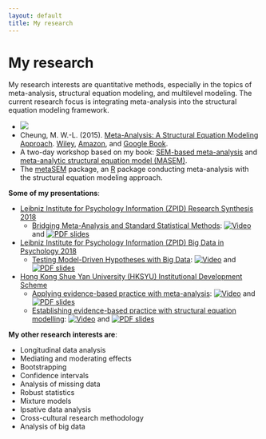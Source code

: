 ```yaml
---
layout: default
title: My research
---
```


My research
======================

My research interests are quantitative methods, especially in the topics of meta-analysis, structural equation modeling, and multilevel modeling. The current research focus is integrating meta-analysis into the structural equation modeling framework.

* ![](../images/cover.png)
* Cheung, M. W.-L. (2015). [Meta-Analysis: A Structural Equation Modeling Approach](https://htmlpreview.github.io/?https://github.com/mikewlcheung/metaSEM-book/blob/master/metaSEMbook.html). [Wiley](http://as.wiley.com/WileyCDA/WileyTitle/productCd-1119993431.html), [Amazon](http://www.amazon.com/dp/1119993431), and [Google Book](https://books.google.com.sg/books?isbn=1119993431).
* A two-day workshop based on my book: [SEM-based meta-analysis](https://courses.nus.edu.sg/course/psycwlm/internet/MASEMworkshop/slides1.html) and [meta-analytic structural equation model (MASEM)](https://courses.nus.edu.sg/course/psycwlm/internet/MASEMworkshop/slides2.html).
* The [metaSEM](https://cran.r-project.org/package=metaSEM) package, an [R](https://cran.r-project.org/) package conducting meta-analysis with the structural equation modeling approach.

**Some of my presentations**:
* [Leibniz Institute for Psychology Information (ZPID) Research Synthesis 2018](https://conferences.leibniz-psychology.org/index.php/ressyn/ressyn2018)
    + [Bridging Meta-Analysis and Standard Statistical Methods](http://dx.doi.org/10.23668/psycharchives.841): [![Video](../images/youtube.png)](https://www.youtube.com/watch?v=zxVXCnj9BqY) and [![PDF slides](../images/pdf.png)](https://www.psycharchives.org/bitstream/20.500.12034/639/1/maSEM.pdf)
* [Leibniz Institute for Psychology Information (ZPID) Big Data in Psychology 2018](https://conferences.leibniz-psychology.org/index.php/bigdata/bigdata2018)
    + [Testing Model-Driven Hypotheses with Big Data](https://www.psycharchives.org/handle/20.500.12034/629): [![Video](../images/youtube.png)](https://www.youtube.com/watch?v=uneRpxVGDH4) and [![PDF slides](../images/pdf.png)](https://www.psycharchives.org/bitstream/20.500.12034/629/1/Bigdata.pdf)
* [Hong Kong Shue Yan University (HKSYU) Institutional Development Scheme](https://ids.hksyu.edu/home)
    + [Applying evidence-based practice with meta-analysis](https://ids.hksyu.edu/cebp/news-and-events/events/detail/20180228_mike-cheung_lecture): [![Video](../images/youtube.png)](https://www.youtube.com/watch?v=4lEd9ycL1ew) and [![PDF slides](../images/pdf.png)](https://ids.hksyu.edu/assets/event/20180301_mike-cheung-1/ma-revised-.pdf)     
    + [Establishing evidence-based practice with structural equation modelling](https://ids.hksyu.edu/cebp/news-and-events/events/detail/20180301_mike-cheung_workshop): [![Video](../images/youtube.png)](https://www.youtube.com/watch?v=QuVrUsH7PSo) and [![PDF slides](../images/pdf.png)](https://ids.hksyu.edu/assets/event/20180301_mike-cheung-2/sem-revised-.pdf)  


**My other research interests are**:
* Longitudinal data analysis
* Mediating and moderating effects
* Bootstrapping
* Confidence intervals
* Analysis of missing data
* Robust statistics
* Mixture models
* Ipsative data analysis
* Cross-cultural research methodology
* Analysis of big data
